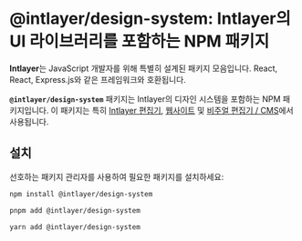 # @intlayer/design-system: Intlayer의 UI 라이브러리를 포함하는 NPM 패키지

**Intlayer**는 JavaScript 개발자를 위해 특별히 설계된 패키지 모음입니다. React, React, Express.js와 같은 프레임워크와 호환됩니다.

**`@intlayer/design-system`** 패키지는 Intlayer의 디자인 시스템을 포함하는 NPM 패키지입니다. 이 패키지는 특히 [Intlayer 편집기](https://github.com/aymericzip/intlayer/tree/main/docs/ko/packages/intlayer-editor/index.md), [웹사이트](https://intlayer.org) 및 [비주얼 편집기 / CMS](https://intlayer.org/dashboard)에서 사용됩니다.

## 설치

선호하는 패키지 관리자를 사용하여 필요한 패키지를 설치하세요:

```bash packageManager="npm"
npm install @intlayer/design-system
```

```bash packageManager="pnpm"
pnpm add @intlayer/design-system
```

```bash packageManager="yarn"
yarn add @intlayer/design-system
```
